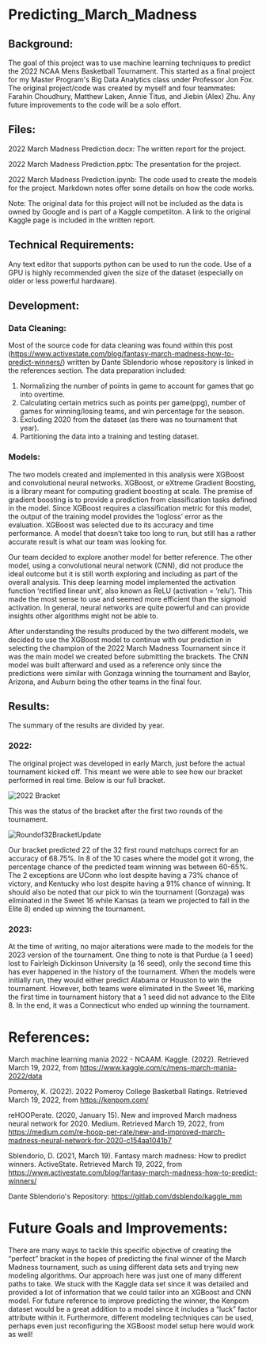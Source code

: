 # Predicting_March_Madness

## Background: 

The goal of this project was to use machine learning techniques to predict the 2022 NCAA Mens Basketball Tournament. This started as a final project for my Master Program's Big Data Analytics class under Professor Jon Fox. The original project/code was created by myself and four teammates: Farahin Choudhury, Matthew Laken, Annie Titus, and Jiebin (Alex) Zhu. Any future improvements to the code will be a solo effort. 

## Files:

2022 March Madness Prediction.docx: The written report for the project.

2022 March Madness Prediction.pptx: The presentation for the project.

2022 March Madness Prediction.ipynb: The code used to create the models for the project. Markdown notes offer some details on how the code works.

Note: The original data for this project will not be included as the data is owned by Google and is part of a Kaggle competiiton. A link to the original Kaggle page is included in the written report. 

## Technical Requirements:

Any text editor that supports python can be used to run the code. Use of a GPU is highly recommended given the size of the dataset (especially on older or less powerful hardware).

## Development:

### Data Cleaning:

Most of the source code for data cleaning was found within this post (https://www.activestate.com/blog/fantasy-march-madness-how-to-predict-winners/) written by Dante Sblendorio whose repository is linked in the references section. The data preparation included:

1.	Normalizing the number of points in game to account for games that go into overtime.
2.	Calculating certain metrics such as points per game(ppg), number of games for winning/losing teams, and win percentage for the season.
3.	Excluding 2020 from the dataset (as there was no tournament that year).
4.	Partitioning the data into a training and testing dataset. 

### Models:

The two models created and implemented in this analysis were XGBoost and convolutional neural networks. XGBoost, or eXtreme Gradient Boosting, is a library meant for computing gradient boosting at scale. The premise of gradient boosting is to provide a prediction from classification tasks defined in the model. Since XGBoost requires a classification metric for this model, the output of the training model provides the ‘logloss’ error as the evaluation. XGBoost was selected due to its accuracy and time performance. A model that doesn’t take too long to run, but still has a rather accurate result is what our team was looking for.

Our team decided to explore another model for better reference. The other model, using a convolutional neural network (CNN), did not produce the ideal outcome but it is still worth exploring and including as part of the overall analysis. This deep learning model implemented the activation function ‘rectified linear unit’, also known as ReLU (activation = ‘relu’). This made the most sense to use and seemed more efficient than the sigmoid activation. In general, neural networks are quite powerful and can provide insights other algorithms might not be able to.

After understanding the results produced by the two different models, we decided to use the XGBoost model to continue with our prediction in selecting the champion of the 2022 March Madness Tournament since it was the main model we created before submitting the brackets. The CNN model was built afterward and used as a reference only since the predictions were similar with Gonzaga winning the tournament and Baylor, Arizona, and Auburn being the other teams in the final four.

## Results:

The summary of the results are divided by year.

### 2022:

The original project was developed in early March, just before the actual tournament kicked off. This meant we were able to see how our bracket performed in real time. Below is our full bracket.

![2022 Bracket](https://user-images.githubusercontent.com/87530934/213572570-141bab54-6cd6-4eda-a1de-3a2914711608.png)

This was the status of the bracket after the first two rounds of the tournament. 

![Roundof32BracketUpdate](https://user-images.githubusercontent.com/87530934/214110814-b964af67-e896-4316-872a-da8a30752e0b.png)

Our bracket predicted 22 of the 32 first round matchups correct for an accuracy of 68.75%. In 8 of the 10 cases where the model got it wrong, the percentage chance of the predicted team winning was between 60-65%. The 2 exceptions are UConn who lost despite having a 73% chance of victory, and Kentucky who lost despite having a 91% chance of winning. It should also be noted that our pick to win the tournament (Gonzaga) was eliminated in the Sweet 16 while Kansas (a team we projected to fall in the Elite 8) ended up winning the tournament.

### 2023:

At the time of writing, no major alterations were made to the models for the 2023 version of the tournament. One thing to note is that Purdue (a 1 seed) lost to Fairleigh Dickinson University (a 16 seed), only the second time this has ever happened in the history of the tournament. When the models were initially run, they would either predict Alabama or Houston to win the tournament. However, both teams were eliminated in the Sweet 16, marking the first time in tournament history that a 1 seed did not advance to the Elite 8. In the end, it was a Connecticut who ended up winning the tournament. 


# References:

March machine learning mania 2022 - NCAAM. Kaggle. (2022). Retrieved March 19, 2022, from https://www.kaggle.com/c/mens-march-mania-2022/data

Pomeroy, K. (2022). 2022 Pomeroy College Basketball Ratings. Retrieved March 19, 2022, from https://kenpom.com/

reHOOPerate. (2020, January 15). New and improved March madness neural network for 2020. Medium. Retrieved March 19, 2022, from https://medium.com/re-hoop-per-rate/new-and-improved-march-madness-neural-network-for-2020-c154aa1041b7

Sblendorio, D. (2021, March 19). Fantasy march madness: How to predict winners. ActiveState. Retrieved March 19, 2022, from https://www.activestate.com/blog/fantasy-march-madness-how-to-predict-winners/ 

Dante Sblendorio's Repository: https://gitlab.com/dsblendo/kaggle_mm

# Future Goals and Improvements:

There are many ways to tackle this specific objective of creating the “perfect” bracket in the hopes of predicting the final winner of the March Madness tournament, such as using different data sets and trying new modeling algorithms. Our approach here was just one of many different paths to take. We stuck with the Kaggle data set since it was detailed and provided a lot of information that we could tailor into an XGBoost and CNN model. For future reference to improve predicting the winner, the Kenpom dataset would be a great addition to a model since it includes a “luck” factor attribute within it. Furthermore, different modeling techniques can be used, perhaps even just reconfiguring the XGBoost model setup here would work as well! 




